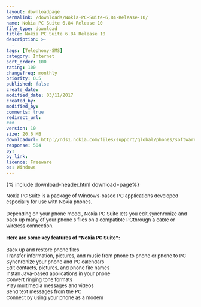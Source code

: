 ```yaml
---
layout: downloadpage
permalink: /downloads/Nokia-PC-Suite-6,84-Release-10/
name: Nokia PC Suite 6.84 Release 10
file_type: download
title: Nokia PC Suite 6.84 Release 10
description: >-
  -
tags: [Telephony-SMS]
category: Internet
sort_order: 100
rating: 100
changefreq: monthly
priority: 0.5
published: false
create_date: 
modified_date: 03/11/2017
created_by: 
modified_by: 
comments: true
redirect_url: 
### 
version: 10
size: 20.6 MB
downloadurl: http://nds1.nokia.com/files/support/global/phones/software/Nokia_PC_Suite_6_84_10_3_eng_web.exe
response: 504
by: 
by_link: 
licence: Freeware
os: Windows
---
```


{% include download-header.html download=page%}

<p style="fix-download-text !important">
<p><font size="2"><p>Nokia PC Suite is a package of Windows-based PC applications developed especially for use with Nokia phones. <br />
<br />
Depending on your phone model, Nokia PC Suite lets you edit,synchronize and back up many of your phone s files on a compatible PCthrough a cable or wireless connection.<br />
<br />
<span><strong>Here are some key features of "Nokia PC Suite":</strong></span><br />
<br />
Back up and restore phone files<br />
Transfer information, pictures, and music from phone to phone or phone to PC<br />
Synchronize your phone and PC calendars<br />
Edit contacts, pictures, and phone file names<br />
Install Java-based applications in your phone<br />
Convert ringing tone formats<br />
Play multimedia messages and videos<br />
Send text messages from the PC<br />
Connect by using your phone as a modem</p></p></p>
